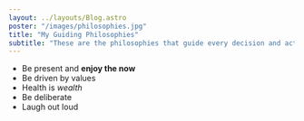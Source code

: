 ```yaml
---
layout: ../layouts/Blog.astro
poster: "/images/philosophies.jpg"
title: "My Guiding Philosophies"
subtitle: "These are the philosophies that guide every decision and action I make."
---
```


- Be present and **enjoy the now**
- Be driven by values
- Health is _wealth_
- Be deliberate
- Laugh out loud
